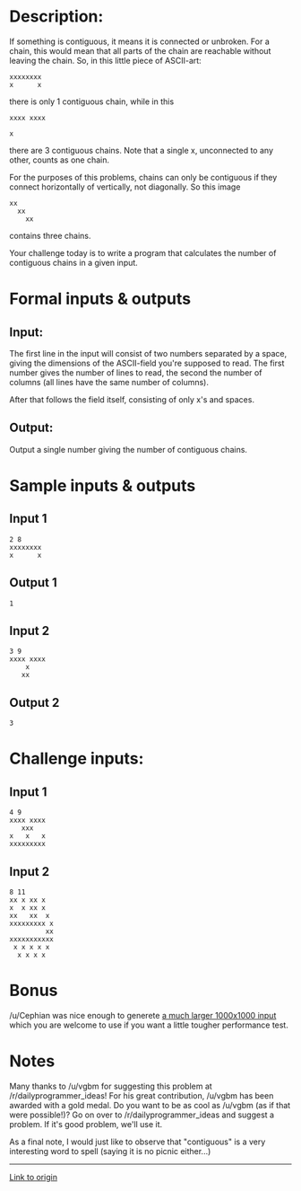# Description:

If something is contiguous, it means it is connected or unbroken. For a chain, this would mean that all parts of the chain are reachable without leaving the chain. So, in this little piece of ASCII-art:    
    
    xxxxxxxx  
    x      x

there is only 1 contiguous chain, while in this
    
    xxxx xxxx 
    
    x
there are 3 contiguous chains. Note that a single x, unconnected to any other, counts as one chain. 

For the purposes of this problems, chains can only be contiguous if they connect horizontally of vertically, not diagonally. So this image
    
    xx
      xx
        xx    

contains three chains.

Your challenge today is to write a program that calculates the number of contiguous chains in a given input.  

# Formal inputs &amp; outputs
## Input:

The first line in the input will consist of two numbers separated by a space, giving the dimensions of the ASCII-field you're supposed to read. The first number gives the number of lines to read, the second the number of columns (all lines have the same number of columns).

After that follows the field itself, consisting of only x's and spaces. 

## Output:

Output a single number giving the number of contiguous chains. 

# Sample inputs &amp; outputs

## Input 1

    2 8
    xxxxxxxx
    x      x

## Output 1

    1

## Input 2

    3 9
    xxxx xxxx
        x    
       xx    

## Output 2

    3

# Challenge inputs:

## Input 1

    4 9
    xxxx xxxx
       xxx   
    x   x   x
    xxxxxxxxx

## Input 2

    8 11
    xx x xx x  
    x  x xx x  
    xx   xx  x 
    xxxxxxxxx x
             xx
    xxxxxxxxxxx
     x x x x x 
      x x x x  

# Bonus
/u/Cephian was nice enough to generete [a much larger 1000x1000 input](https://gist.githubusercontent.com/Cephian/f1c2869bd67d40c88042/raw/63871d115bc7bf887eac5434b5c6c5494f83ba2e/10.txt) which you are welcome to use if you want a little tougher performance test. 

# Notes

Many thanks to /u/vgbm for suggesting this problem at /r/dailyprogrammer_ideas! For his great contribution, /u/vgbm has been awarded with a gold medal. Do you want to be as cool as /u/vgbm (as if that were possible!)? Go on over to /r/dailyprogrammer_ideas and suggest a problem. If it's good problem, we'll use it. 

As a final note, I would just like to observe that "contiguous" is a very interesting word to spell (saying it is no picnic either...)

---

[Link to origin](https://www.reddit.com/r/dailyprogrammer/3gpjn3)